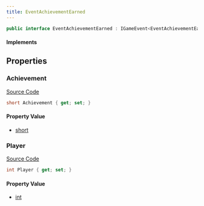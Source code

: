 ```yaml
---
title: EventAchievementEarned
---
```


```csharp
public interface EventAchievementEarned : IGameEvent<EventAchievementEarned>
```

#### Implements

## Properties

### Achievement

[Source Code](https://github.com/swiftly-solution/swiftlys2/blob/beta/managed/src/SwiftlyS2.Generated/GameEvents/Interfaces/EventAchievementEarned.cs#L30)

```csharp
short Achievement { get; set; }
```

#### Property Value

- [short](https://learn.microsoft.com/dotnet/api/system.int16)

### Player

[Source Code](https://github.com/swiftly-solution/swiftlys2/blob/beta/managed/src/SwiftlyS2.Generated/GameEvents/Interfaces/EventAchievementEarned.cs#L23)

```csharp
int Player { get; set; }
```

#### Property Value

- [int](https://learn.microsoft.com/dotnet/api/system.int32)

